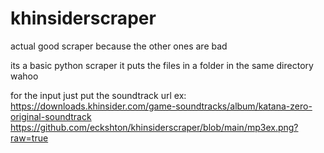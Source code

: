 # khinsiderscraper
actual good scraper because the other ones are bad

its a basic python scraper
it puts the files in a folder in the same directory
wahoo

for the input just put the soundtrack url
ex: https://downloads.khinsider.com/game-soundtracks/album/katana-zero-original-soundtrack
https://github.com/eckshton/khinsiderscraper/blob/main/mp3ex.png?raw=true
